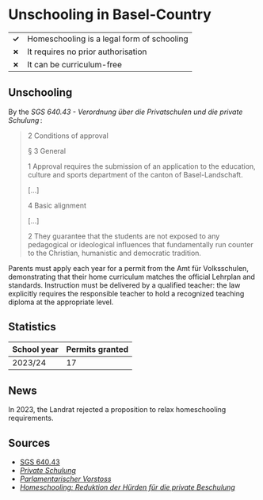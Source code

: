 # Unschooling in Basel-Country

|       |                                            |
| ----- | ------------------------------------------ |
| **✓** | Homeschooling is a legal form of schooling |
| **✗** | It requires no prior authorisation         |
| **✗** | It can be curriculum-free                  |

## Unschooling

By the *SGS 640.43 - Verordnung über die Privatschulen und die private Schulung* :

> 2 Conditions of approval
>
> § 3 General
>
> 1 Approval requires the submission of an application to the education, culture and sports department of the canton of Basel-Landschaft.
>
> […]
>
> 4 Basic alignment
>
> […]
>
> 2 They guarantee that the students are not exposed to any pedagogical or ideological influences that fundamentally run counter to the Christian,
> humanistic and democratic tradition.

Parents must apply each year for a permit from the Amt für Volksschulen, demonstrating that their home curriculum matches the official Lehrplan and standards.
Instruction must be delivered by a qualified teacher: the law explicitly requires the responsible teacher to hold a recognized teaching diploma at the appropriate level.

## Statistics

| School year | Permits granted |
| ----------- | --------------- |
| 2023/24     | 17              |

## News

In 2023, the Landrat rejected a proposition to relax homeschooling requirements.

## Sources

- [SGS 640.43](https://bl.clex.ch/app/de/texts_of_law/640.43/versions/2381)
- [_Private Schulung_](https://bl-api.webcloud7.ch/politik-und-behorden/direktionen/bildungs-kultur-und-sportdirektion/amt-volksschulen/privatschulung/formulare-und-merkblaetter-2/2023-12-18-merkblatt-private-schulung.pdf)
- [_Parlamentarischer Vorstoss_](https://baselland.talus.ch/de/dokumente/geschaeft/a8e05f1649af43f0b4f59f2eb550eff0-332)
- [_Homeschooling: Reduktion der Hürden für die private Beschulung_](https://baselland.talus.ch/de/dokumente/geschaeft/542f299a8dbd4f338dd65050cb0a37ac-332)
